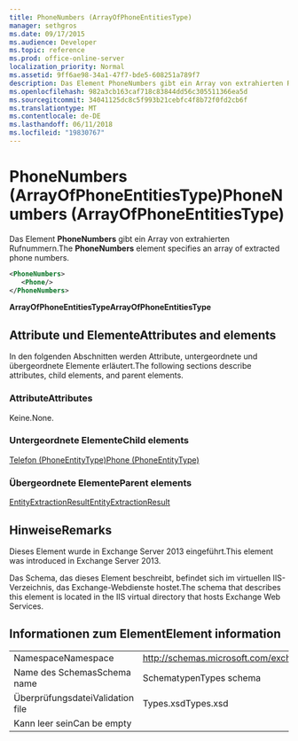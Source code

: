 ```yaml
---
title: PhoneNumbers (ArrayOfPhoneEntitiesType)
manager: sethgros
ms.date: 09/17/2015
ms.audience: Developer
ms.topic: reference
ms.prod: office-online-server
localization_priority: Normal
ms.assetid: 9ff6ae98-34a1-47f7-bde5-608251a789f7
description: Das Element PhoneNumbers gibt ein Array von extrahierten Rufnummern.
ms.openlocfilehash: 982a3cb163caf718c83844dd56c305511366ea5d
ms.sourcegitcommit: 34041125dc8c5f993b21cebfc4f8b72f0fd2cb6f
ms.translationtype: MT
ms.contentlocale: de-DE
ms.lasthandoff: 06/11/2018
ms.locfileid: "19830767"
---
```

# <a name="phonenumbers-arrayofphoneentitiestype"></a><span data-ttu-id="bff22-103">PhoneNumbers (ArrayOfPhoneEntitiesType)</span><span class="sxs-lookup"><span data-stu-id="bff22-103">PhoneNumbers (ArrayOfPhoneEntitiesType)</span></span>

<span data-ttu-id="bff22-104">Das Element **PhoneNumbers** gibt ein Array von extrahierten Rufnummern.</span><span class="sxs-lookup"><span data-stu-id="bff22-104">The **PhoneNumbers** element specifies an array of extracted phone numbers.</span></span> 
  
```XML
<PhoneNumbers>
   <Phone/>
</PhoneNumbers>
```

 <span data-ttu-id="bff22-105">**ArrayOfPhoneEntitiesType**</span><span class="sxs-lookup"><span data-stu-id="bff22-105">**ArrayOfPhoneEntitiesType**</span></span>
## <a name="attributes-and-elements"></a><span data-ttu-id="bff22-106">Attribute und Elemente</span><span class="sxs-lookup"><span data-stu-id="bff22-106">Attributes and elements</span></span>

<span data-ttu-id="bff22-107">In den folgenden Abschnitten werden Attribute, untergeordnete und übergeordnete Elemente erläutert.</span><span class="sxs-lookup"><span data-stu-id="bff22-107">The following sections describe attributes, child elements, and parent elements.</span></span>
  
### <a name="attributes"></a><span data-ttu-id="bff22-108">Attribute</span><span class="sxs-lookup"><span data-stu-id="bff22-108">Attributes</span></span>

<span data-ttu-id="bff22-109">Keine.</span><span class="sxs-lookup"><span data-stu-id="bff22-109">None.</span></span>
  
### <a name="child-elements"></a><span data-ttu-id="bff22-110">Untergeordnete Elemente</span><span class="sxs-lookup"><span data-stu-id="bff22-110">Child elements</span></span>

[<span data-ttu-id="bff22-111">Telefon (PhoneEntityType)</span><span class="sxs-lookup"><span data-stu-id="bff22-111">Phone (PhoneEntityType)</span></span>](phone-phoneentitytype.md)
  
### <a name="parent-elements"></a><span data-ttu-id="bff22-112">Übergeordnete Elemente</span><span class="sxs-lookup"><span data-stu-id="bff22-112">Parent elements</span></span>

[<span data-ttu-id="bff22-113">EntityExtractionResult</span><span class="sxs-lookup"><span data-stu-id="bff22-113">EntityExtractionResult</span></span>](entityextractionresult.md)
  
## <a name="remarks"></a><span data-ttu-id="bff22-114">Hinweise</span><span class="sxs-lookup"><span data-stu-id="bff22-114">Remarks</span></span>

<span data-ttu-id="bff22-115">Dieses Element wurde in Exchange Server 2013 eingeführt.</span><span class="sxs-lookup"><span data-stu-id="bff22-115">This element was introduced in Exchange Server 2013.</span></span>
  
<span data-ttu-id="bff22-116">Das Schema, das dieses Element beschreibt, befindet sich im virtuellen IIS-Verzeichnis, das Exchange-Webdienste hostet.</span><span class="sxs-lookup"><span data-stu-id="bff22-116">The schema that describes this element is located in the IIS virtual directory that hosts Exchange Web Services.</span></span>
  
## <a name="element-information"></a><span data-ttu-id="bff22-117">Informationen zum Element</span><span class="sxs-lookup"><span data-stu-id="bff22-117">Element information</span></span>

|||
|:-----|:-----|
|<span data-ttu-id="bff22-118">Namespace</span><span class="sxs-lookup"><span data-stu-id="bff22-118">Namespace</span></span>  <br/> |http://schemas.microsoft.com/exchange/services/2006/types  <br/> |
|<span data-ttu-id="bff22-119">Name des Schemas</span><span class="sxs-lookup"><span data-stu-id="bff22-119">Schema name</span></span>  <br/> |<span data-ttu-id="bff22-120">Schematypen</span><span class="sxs-lookup"><span data-stu-id="bff22-120">Types schema</span></span>  <br/> |
|<span data-ttu-id="bff22-121">Überprüfungsdatei</span><span class="sxs-lookup"><span data-stu-id="bff22-121">Validation file</span></span>  <br/> |<span data-ttu-id="bff22-122">Types.xsd</span><span class="sxs-lookup"><span data-stu-id="bff22-122">Types.xsd</span></span>  <br/> |
|<span data-ttu-id="bff22-123">Kann leer sein</span><span class="sxs-lookup"><span data-stu-id="bff22-123">Can be empty</span></span>  <br/> ||
   

